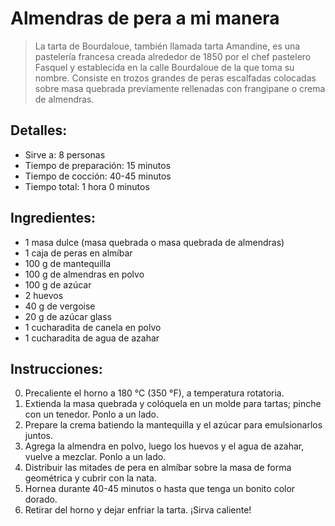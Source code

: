 # Almendras de pera a mi manera

 > La tarta de Bourdaloue, también llamada tarta Amandine, es una pastelería francesa creada alrededor de 1850 por el chef pastelero Fasquel y establecida en la calle Bourdaloue de la que toma su nombre. Consiste en trozos grandes de peras escalfadas colocadas sobre masa quebrada previamente rellenadas con frangipane o crema de almendras.

## Detalles:
* Sirve a: 8 personas
* Tiempo de preparación: 15 minutos
* Tiempo de cocción: 40-45 minutos
* Tiempo total: 1 hora 0 minutos

## Ingredientes:
* 1 masa dulce (masa quebrada o masa quebrada de almendras)
* 1 caja de peras en almíbar
* 100 g de mantequilla
* 100 g de almendras en polvo
* 100 g de azúcar
* 2 huevos
* 40 g de vergoise
* 20 g de azúcar glass
* 1 cucharadita de canela en polvo
* 1 cucharadita de agua de azahar

## Instrucciones:
0. Precaliente el horno a 180 °C (350 °F), a temperatura rotatoria.
1. Extienda la masa quebrada y colóquela en un molde para tartas; pinche con un tenedor. Ponlo a un lado.
2. Prepare la crema batiendo la mantequilla y el azúcar para emulsionarlos juntos.
3. Agrega la almendra en polvo, luego los huevos y el agua de azahar, vuelve a mezclar. Ponlo a un lado.
4. Distribuir las mitades de pera en almíbar sobre la masa de forma geométrica y cubrir con la nata.
5. Hornea durante 40-45 minutos o hasta que tenga un bonito color dorado.
6. Retirar del horno y dejar enfriar la tarta. ¡Sirva caliente!
